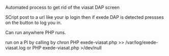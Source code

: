 Automated process to get rid of the viasat DAP screen 

SCript post to a url like your ip login
then if exede DAP is detected pressses on the button to log you in.

Can run anywhere PHP runs. 

run on a PI by calling by chron 
PHP exede-viasat.php >> /var/log/exede-viasat.log
or
PHP exede-viasat.php >/dev/null


